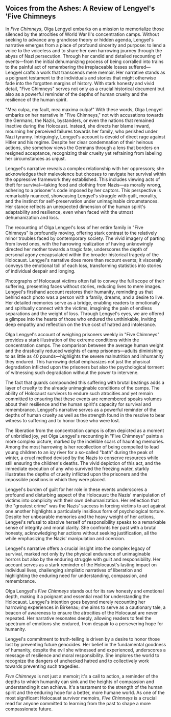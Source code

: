 ## Voices from the Ashes: A Review of Lengyel's 'Five Chimneys

In _Five Chimneys_, Olga Lengyel embarks on a mission to memorialize those silenced by the atrocities of World War II's concentration camps. Without seeking to advance any grandiose theory or hidden agenda, Lengyel's narrative emerges from a place of profound sincerity and purpose: to lend a voice to the voiceless and to share her own harrowing journey through the abyss of Nazi persecution. Through her candid and detailed recounting of events—from the initial dehumanizing process of being corralled into trains to the painful act of remembering the irreplaceable losses suffered—Lengyel crafts a work that transcends mere memoir. Her narrative stands as a poignant testament to the individuals and stories that might otherwise fade into the forgotten margins of history. With stark honesty and vivid detail, "Five Chimneys" serves not only as a crucial historical document but also as a powerful reminder of the depths of human cruelty and the resilience of the human spirit.

"Mea culpa, my fault, mea maxima culpa!" With these words, Olga Lengyel embarks on her narrative in "Five Chimneys," not with accusations towards the Germans, the Nazis, bystanders, or even the nations that remained inactive during the Holocaust. Instead, she directs her blame inward, mourning her perceived failures towards her family, who perished under Nazi tyranny. Intriguingly, Lengyel's account is devoid of direct rage against Hitler and his regime. Despite her clear condemnation of their heinous actions, she somehow views the Germans through a lens that borders on resigned acceptance, recognizing their cruelty yet refraining from labeling her circumstances as unjust.

Lengyel's narrative reveals a complex relationship with her oppressors; she acknowledges their malevolence but chooses to navigate her survival within the oppressive framework they established. This includes viewing acts of theft for survival—taking food and clothing from Nazis—as morally wrong, adhering to a prisoner's code imposed by her captors. This perspective is remarkably nuanced, showcasing Lengyel's struggle with guilt, morality, and the instinct for self-preservation under unimaginable circumstances. Her stance reflects an unexpected dimension of the human spirit's adaptability and resilience, even when faced with the utmost dehumanization and loss.

The recounting of Olga Lengyel's loss of her entire family in "Five Chimneys" is profoundly moving, offering stark contrast to the relatively minor troubles faced by contemporary society. The vivid imagery of parting from loved ones, with the harrowing realization of having unknowingly directed her mother towards a tragic fate, underscores the depth of personal agony encapsulated within the broader historical tragedy of the Holocaust. Lengyel's narrative does more than recount events; it viscerally conveys the emotional toll of each loss, transforming statistics into stories of individual despair and longing.

Photographs of Holocaust victims often fail to convey the full scope of their suffering, presenting faces without stories, reducing lives to mere images. Lengyel's firsthand account restores their humanity, reminding us that behind each photo was a person with a family, dreams, and a desire to live. Her detailed memories serve as a bridge, enabling readers to emotionally and spiritually connect with the victims, imagining the pain of endless separations and the weight of loss. Through Lengyel's eyes, we are offered a glimpse into the hearts of those who endured the unthinkable, inviting deep empathy and reflection on the true cost of hatred and intolerance.

Olga Lengyel's account of weighing prisoners weekly in "Five Chimneys" provides a stark illustration of the extreme conditions within the concentration camps. The comparison between the average human weight and the drastically reduced weights of camp prisoners—adults diminishing to as little as 40 pounds—highlights the severe malnutrition and inhumanity they endured. This harrowing detail emphasizes not just the physical degradation inflicted upon the prisoners but also the psychological torment of witnessing such degradation without the power to intervene.

The fact that guards compounded this suffering with brutal beatings adds a layer of cruelty to the already unimaginable conditions of the camps. The ability of Holocaust survivors to endure such atrocities and yet remain committed to ensuring that these events are remembered speaks volumes about their resilience and the human spirit's capacity for survival and remembrance. Lengyel's narrative serves as a powerful reminder of the depths of human cruelty as well as the strength found in the resolve to bear witness to suffering and to honor those who were lost.

The liberation from the concentration camps is often depicted as a moment of unbridled joy, yet Olga Lengyel's recounting in "Five Chimneys" paints a more complex picture, marked by the indelible scars of haunting memories. Among the most harrowing is her recollection of being compelled to lead young children to an icy river for a so-called "bath" during the peak of winter, a cruel method devised by the Nazis to conserve resources while still ensuring the children's deaths. The vivid depiction of this act, and the immediate execution of any who survived the freezing water, starkly illustrates the depths of cruelty inflicted upon the prisoners and the impossible positions in which they were placed.

Lengyel's burden of guilt for her role in these events underscores a profound and disturbing aspect of the Holocaust: the Nazis' manipulation of victims into complicity with their own dehumanization. Her reflection that the "greatest crime" was the Nazis' success in forcing victims to act against one another highlights a particularly insidious form of psychological torture. Despite her unbearable memories and the heavy weight of her actions, Lengyel's refusal to absolve herself of responsibility speaks to a remarkable sense of integrity and moral clarity. She confronts her past with a brutal honesty, acknowledging her actions without seeking justification, all the while emphasizing the Nazis' manipulation and coercion.

Lengyel's narrative offers a crucial insight into the complex legacy of survival, marked not only by the physical endurance of unimaginable horrors but also by the enduring struggle with guilt and responsibility. Her account serves as a stark reminder of the Holocaust's lasting impact on individual lives, challenging simplistic narratives of liberation and highlighting the enduring need for understanding, compassion, and remembrance.

Olga Lengyel's _Five Chimneys_ stands out for its raw honesty and emotional depth, making it a poignant and essential read for understanding the Holocaust. Lengyel's intention goes beyond merely recounting her harrowing experiences in Birkenau; she aims to serve as a cautionary tale, a beacon of awareness to ensure the atrocities of the Holocaust are never repeated. Her narrative resonates deeply, allowing readers to feel the spectrum of emotions she endured, from despair to a persevering hope for humanity.

Lengyel's commitment to truth-telling is driven by a desire to honor those lost by preventing future genocides. Her belief in the fundamental goodness of humanity, despite the evil she witnessed and experienced, underscores a message of resilience and moral responsibility. She implores the world to recognize the dangers of unchecked hatred and to collectively work towards preventing such tragedies.

_Five Chimneys_ is not just a memoir; it's a call to action, a reminder of the depths to which humanity can sink and the heights of compassion and understanding it can achieve. It's a testament to the strength of the human spirit and the enduring hope for a better, more humane world. As one of the most significant Holocaust survivor memoirs, _Five Chimneys_ is a crucial read for anyone committed to learning from the past to shape a more compassionate future.
